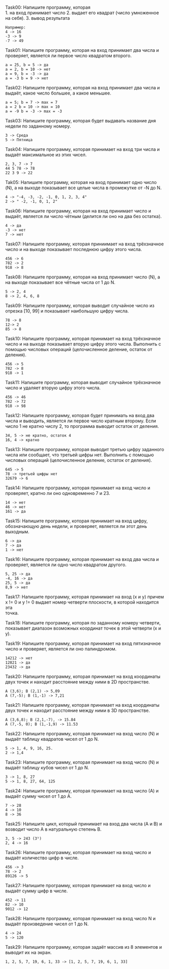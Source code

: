 Task00:
    Напишите программу, которая  
    1. на вход принимает число 
    2. выдает его квадрат (число умноженное на себя). 
    3. вывод результата 
 
    Например: 
    4 -> 16 
    -3 -> 9 
    -7 -> 49

Task01: 
    Напишите программу, которая на вход принимает два числа и проверяет, является ли первое число квадратом второго. 

    a = 25, b = 5 -> да 
    a = 2, b = 10 -> нет 
    a = 9, b = -3 -> да 
    a = -3 b = 9 -> нет

Task02: 
    Напишите программу, которая на вход принимает два числа и выдаёт, какое число большее, а какое меньшее.

    a = 5; b = 7 -> max = 7
    a = 2 b = 10 -> max = 10
    a = -9 b = -3 -> max = -3

Task03:
    Напишите программу, которая будет выдавать название дня недели по заданному номеру. 

    3 -> Среда 
    5 -> Пятница

Task04: 
    Напишите программу, которая принимает на вход три числа и выдаёт максимальное из этих чисел.

    2, 3, 7 -> 7
    44 5 78 -> 78
    22 3 9 -> 22

Tak05:
    Напишите программу, которая на вход принимает одно число (N), а на выходе показывает все целые числа в промежутке от -N до N. 

    4 -> "-4, -3, -2, -1, 0, 1, 2, 3, 4" 
    2 -> " -2, -1, 0, 1, 2"

Task06: 
    Напишите программу, которая на вход принимает число и выдаёт, является ли число чётным (делится ли оно на два без остатка).

    4 -> да
    -3 -> нет
    7 -> нет

Task07:
    Напишите программу, которая приниимает на вход трёхзначное число и на выходе показывает последнюю цифру этого числа.

    456 -> 6
    782 -> 2
    918 -> 8

Task08: 
    Напишите программу, которая на вход принимает число (N), а на выходе показывает все чётные числа от 1 до N.
    
    5 -> 2, 4
    8 -> 2, 4, 6, 8

Task09:
    Напишите программу, которая выводит
    случайное число из отрезка [10, 99] и показывает
    наибольшую цифру числа.

    78 -> 8
    12-> 2
    85 -> 8

Task10: 
    Напишите программу, которая 
    принимает на вход трёхзначное число и на 
    выходе показывает вторую цифру этого числа. 
    Выполнить с помощью числовых операций 
    (целочисленное деление, остаток от деления).

    456 -> 5
    782 -> 8
    918 -> 1

Task11: 
    Напишите программу, которая выводит случайное
    трёхзначное число и удаляет вторую цифру этого
    числа.

    456 -> 46
    782 -> 72
    918 -> 98

Task12:
    Напишите программу, которая будет принимать на
    вход два числа и выводить, является ли первое число
    кратным второму. Если число 1 не кратно числу 2, то
    программа выводит остаток от деления.

    34, 5 -> не кратно, остаток 4
    16, 4 -> кратно

Task13:
    Напишите программу, которая выводит 
    третью цифру заданного числа или сообщает, что 
    третьей цифры нет. Выполнить с помощью числовых 
    операций (целочисленное деление, остаток от деления).

    645 -> 5
    78 -> третьей цифры нет
    32679 -> 6

Task14:
    Напишите программу, которая принимает на
    вход число и проверяет, кратно ли оно
    одновременно 7 и 23.

    14 -> нет
    46 -> нет
    161 -> да

Task15: 
    Напишите программу, которая принимает 
    на вход цифру, обозначающую день недели, 
    и проверяет, является ли этот день выходным.

    6 -> да
    7 -> да
    1 -> нет

Task16:
    Напишите программу, которая принимает на
    вход два числа и проверяет, является ли одно
    число квадратом другого.

    5, 25 -> да
    -4, 16 -> да
    25, 5 -> да
    8,9 -> нет

Task17:
    Напишите программу, которая принимает на вход (x  и  y) 
    причем x != 0 и y != 0 выдает номер четверти плоскости, в которой находится эта  
    точка.

Task18:
    Напишите программу, которая по заданному номеру четверти, показывает диапазон 
    возможных координат точек в этой четверти (x и y).

Task19:
    Напишите программу, которая принимает на вход пятизначное число 
    и проверяет, является ли оно палиндромом.

    14212 -> нет
    12821 -> да
    23432 -> да

Task20: 
    Напишите программу, которая принимает на вход координаты двух точек и 
    находит расстояние между ними в 2D пространстве. 
    
    A (3,6); B (2,1) -> 5,09 
    A (7,-5); B (1,-1) -> 7,21

Task21:
    Напишите программу, которая принимает на вход координаты двух точек 
    и находит расстояние между ними в 3D пространстве.
    
    A (3,6,8); B (2,1,-7), -> 15.84
    A (7,-5, 0); B (1,-1,9) -> 11.53
    
Task22: 
    Напишите программу, которая принимает на вход число (N) и выдаёт таблицу 
    квадратов чисел от 1 до N. 
    
    5 -> 1, 4, 9, 16, 25. 
    2 -> 1,4

Task23:
    Напишите программу, которая принимает на вход число (N) 
    и выдаёт таблицу кубов чисел от 1 до N.

    3 -> 1, 8, 27
    5 -> 1, 8, 27, 64, 125

Task24: 
    Напишите программу, которая принимает на вход число (А) и выдаёт сумму чисел 
    от 1 до А. 
    
    7 -> 28 
    4 -> 10 
    8 -> 36

Task25: 
    Напишите цикл, который принимает на вход два числа (A и B) 
    и возводит число A в натуральную степень B.
    
    3, 5 -> 243 (3⁵)
    2, 4 -> 16

Task26: 
    Напишите программу, которая принимает на вход число и выдаёт количество цифр в числе. 

    456 -> 3 
    78 -> 2 
    89126 -> 5

Task27: 
    Напишите программу, которая принимает на вход число 
    и выдаёт сумму цифр в числе.

    452 -> 11
    82 -> 10
    9012 -> 12
    
Task28: 
    Напишите программу, которая принимает на вход число N и выдаёт 
    произведение чисел от 1 до N. 

    4 -> 24 
    5 -> 120

Task29: 
    Напишите программу, которая задаёт массив из 8 элементов 
    и выводит их на экран.

    1, 2, 5, 7, 19, 6, 1, 33 -> [1, 2, 5, 7, 19, 6, 1, 33]













